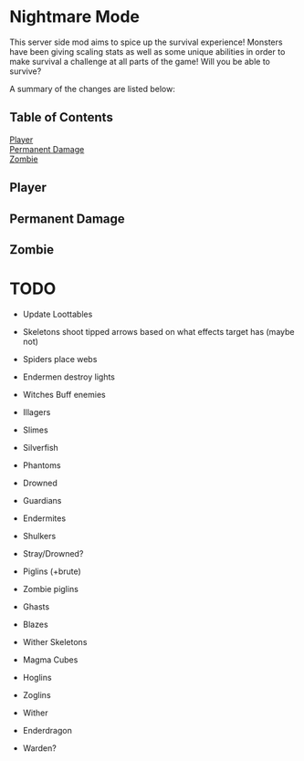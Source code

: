 # Nightmare Mode
This server side mod aims to spice up the survival experience! Monsters have been giving scaling stats as well as some unique abilities in order to make survival a challenge at all parts of the game! Will you be able to survive?

A summary of the changes are listed below:

## Table of Contents
[Player](#player)  
[Permanent Damage](#permanent-damage)  
[Zombie](#zombie)  

## Player

## Permanent Damage

## Zombie

# TODO
 - Update Loottables

 - Skeletons shoot tipped arrows based on what effects target has (maybe not)
 - Spiders place webs
 - Endermen destroy lights
 - Witches Buff enemies

 - Illagers
 - Slimes
 - Silverfish
 - Phantoms
 - Drowned
 - Guardians
 - Endermites
 - Shulkers
 - Stray/Drowned?

 - Piglins (+brute)
 - Zombie piglins
 - Ghasts
 - Blazes
 - Wither Skeletons
 - Magma Cubes
 - Hoglins
 - Zoglins

 - Wither
 - Enderdragon
 - Warden?